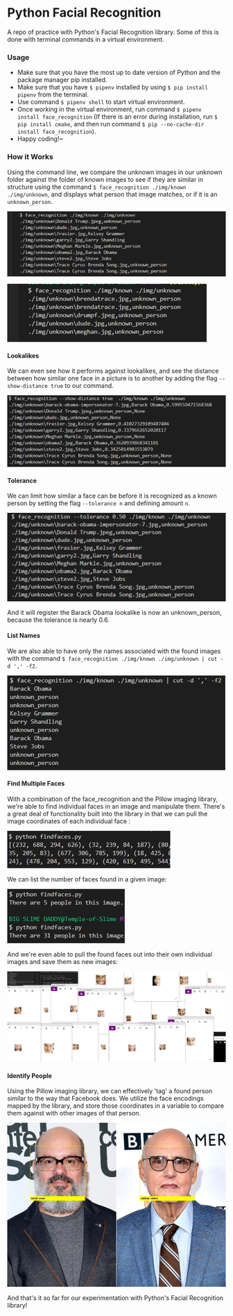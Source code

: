 # Python Facial Recognition

A repo of practice with Python's Facial Recognition library. Some of this is done with terminal commands in a virtual environment.

### Usage

- Make sure that you have the most up to date version of Python and the package manager pip installed.
- Make sure that you have `$ pipenv` installed by using `$ pip install pipenv` from the terminal.
- Use command `$ pipenv shell` to start virtual environment.
- Once working in the virtual environment, run command `$ pipenv install face_recognition` (If there is an error during installation, run `$ pip install cmake`, and then run command `$ pip --no-cache-dir install face_recognition`).
- Happy coding!~

### How it Works
Using the command line, we compare the unknown images in our unknown folder against the folder of known images to see if they are similar in structure using the command `$ face_recognition ./img/known ./img/unknown`, and displays what person that image matches, or if it is an `unknown_person`.

![Unknown Persons](./img/screenshots/detection.png)

![Detected Persons](./img/screenshots/unknown.png)

#### Lookalikes

We can even see how it performs against lookalikes, and see the distance between how similar one face in a picture is to another by adding the flag `--show-distance true` to our command.

![Lookalikes](./img/screenshots/lookalike.png)

#### Tolerance

We can limit how similar a face can be before it is recognized as a known person by setting the flag `--tolerance n` and defining amount `n`.

![Tolerance](./img/screenshots/tolerance.png)

And it will register the Barack Obama lookalike is now an unknown_person, because the tolerance is nearly 0.6.

#### List Names

We are also able to have only the names associated with the found images with the command `$ face_recognition ./img/known ./img/unknown | cut -d ',' -f2`.

![Names](./img/screenshots/namesonly.png)

#### Find Multiple Faces

With a combination of the face_recognition and the Pillow imaging library, we're able to find individual faces in an image and manipulate them. There's a great deal of functionality built into the library in that we can pull the image coordinates of each individual face :

![Coordinates](./img/screenshots/coords.png)

We can list the number of faces found in a given image:

![Found Faces](./img/screenshots/peoplefound.png)

And we're even able to pull the found faces out into their own individual images and save them as new images:

![Pulled Faces](./img/screenshots/pulledfaces.png)

#### Identify People

Using the Pillow imaging library, we can effectively 'tag' a found person similar to the way that Facebook does. We utilize the face encodings mapped by the library, and store those coordinates in a variable to compare them against with other images of that person.

![Identified](./img/taggedfaces/identified.jpg)

And that's it so far for our experimentation with Python's Facial Recognition library!